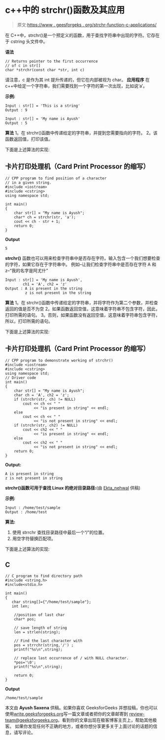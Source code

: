 # c++中的 strchr()函数及其应用

> 原文:[https://www . geesforgeks . org/strchr-function-c-applications/](https://www.geeksforgeeks.org/strchr-function-c-applications/)

在 C++中，strchr()是一个预定义的函数，用于查找字符串中出现的字符。它存在于 cstring 头文件中。

**语法**

```
// Returns pointer to the first occurrence
// of c in str[]
char *strchr(const char *str, int c) 
```

请注意，c 是作为其 int 提升传递的，但它在内部被视为 char。
**应用程序**
在 c++中给定一个字符串，我们需要找到一个字符的第一次出现，比如说‘a’。

**示例:**

```
Input : str[] = 'This is a string'
Output : 9

Input : str[] = 'My name is Ayush'
Output : 5
```

**算法**
1。在 strchr()函数中传递给定的字符串，并提到您需要指向的字符。
2。该函数返回值，打印该值。

下面是上述算法的实现:

## 卡片打印处理机（Card Print Processor 的缩写）

```
// CPP program to find position of a character
// in a given string.
#include <iostream>
#include <cstring>
using namespace std;

int main()
{
    char str[] = "My name is Ayush";
    char* ch = strchr(str, 'a');
    cout << ch - str + 1;
    return 0;
}
```

**Output**

```
5
```

**strchr()** 函数也可以用来检查字符串中是否存在字符。输入包含一个我们想要检查的字符，如果它存在于字符串中。
例如–让我们检查字符串中是否存在字符 A 和 z–“我的名字是阿尤什”

```
Input : str[] = 'My name is Ayush', 
        ch1 = 'A', ch2 = 'z'
Output : A is present in the string
         z is not present in the string
```

**算法**
1。在 strchr()函数中传递给定的字符串，并将字符作为第二个参数，并检查返回的值是否不为空
2。如果函数返回空值，这意味着字符串不包含字符，因此，打印所需的语句。
3。否则，如果函数没有返回空值，这意味着字符串包含字符，所以，打印所需的语句。

下面是上述算法的实现:

## 卡片打印处理机（Card Print Processor 的缩写）

```
// CPP program to demonstrate working of strchr()
#include <iostream>
#include <cstring>
using namespace std;
// Driver code
int main()
{
    char str[] = "My name is Ayush";
    char ch = 'A', ch2 = 'z';
    if (strchr(str, ch) != NULL)
        cout << ch << " "
             << "is present in string" << endl;
    else
        cout << ch << " "
             << "is not present in string" << endl;
    if (strchr(str, ch2) != NULL)
        cout << ch2 << " "
             << "is present in string" << endl;
    else
        cout << ch2 << " "
             << "is not present in string" << endl;
    return 0;
}
```

**Output:** 

```
A is present in string
z is not present in string
```

**strchr()函数可用于查找 Linux 的绝对目录路径:**(由 [Ekta_nehwal](https://auth.geeksforgeeks.org/user/Ekta_nehwal/articles) 供稿)

**示例:**

```
Input : /home/test/sample
Output : /home/test
```

**算法:**

1.  使用 strrchr 查找目录路径中最后一个“/”的位置。
2.  用空字符替换匹配项。

下面是上述算法的实现:

## C

```
// C program to find directory path
#include <string.h>
#include<stdio.h>

int main()
{
   char string[]={"/home/test/sample"};
   int len;

    //position of last char
    char* pos;

    // save length of string
    len = strlen(string);

    // Find the last character with
    pos = strrchr(string,'/') ;
    printf("%s\n",string);

    // replace last occurrence of / with NULL character.
    *pos='\0';                 
    printf("%s\n",string);

    return 0;
}
```

**Output**

```
/home/test/sample
```

本文由 **Ayush Saxena** 供稿。如果你喜欢 GeeksforGeeks 并想投稿，你也可以使用[write.geeksforgeeks.org](http://www.write.geeksforgeeks.org)写一篇文章或者把你的文章邮寄到 review-team@geeksforgeeks.org。看到你的文章出现在极客博客主页上，帮助其他极客。
如果你发现任何不正确的地方，或者你想分享更多关于上面讨论的话题的信息，请写评论。